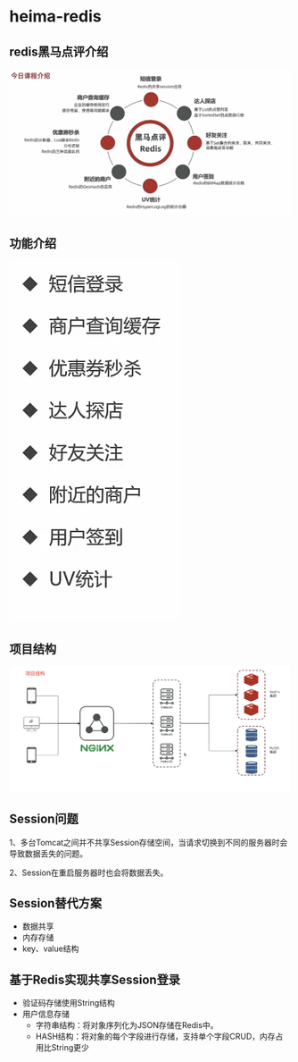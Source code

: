 # heima-redis

## redis黑马点评介绍

![项目简介](./images/项目简介.png)

## 功能介绍

![功能介绍](./images/功能介绍.png)

## 项目结构

![![功能介绍]](./images/项目结构.png)

## Session问题

1、多台Tomcat之间并不共享Session存储空间，当请求切换到不同的服务器时会导致数据丢失的问题。

2、Session在重启服务器时也会将数据丢失。

## Session替代方案

- 数据共享
- 内存存储
- key、value结构

## 基于Redis实现共享Session登录

- 验证码存储使用String结构
- 用户信息存储
    - 字符串结构：将对象序列化为JSON存储在Redis中。
    - HASH结构：将对象的每个字段进行存储，支持单个字段CRUD，内存占用比String更少

